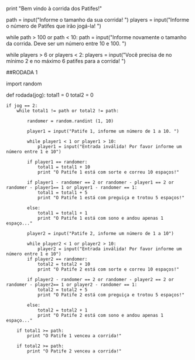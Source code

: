 print "Bem vindo à corrida dos Patifes!"

path = input("Informe o tamanho da sua corrida! ")
players = input("Informe o número de Patifes que irão jogá-la! ")

while path > 100 or path < 10:
    path = input("Informe novamente o tamanho da corrida. Deve ser um número entre 10 e 100. ")

while players > 6 or players < 2:
    players = input("Você precisa de no mínimo 2 e no máximo 6 patifes para a corrida! ")
    
##RODADA 1 

import random

def rodada(jog):
    total1 = 0
    total2 = 0
    
    if jog == 2:
        while total1 != path or total2 != path:
            
            randomer = random.randint (1, 10)
            
            player1 = input("Patife 1, informe um número de 1 a 10. ")
            
            while player1 < 1 or player1 > 10:
                player1 = input("Entrada inválida! Por favor informe um número entre 1 e 10")
            
            if player1 == randomer:
                total1 = total1 + 10
                print "O Patife 1 está com sorte e correu 10 espaços!"
                
            if player1 - randomer == 2 or randomer - player1 == 2 or randomer - player1== 1 or player1 - randomer == 1:
                total1 = total1 + 5
                print "O Patife 1 está com preguiça e trotou 5 espaços!"
            
            else:
                total1 = total1 + 1
                print "O Patife 1 está com sono e andou apenas 1 espaço..."
            
            player2 = input("Patife 2, informe um número de 1 a 10")
            
            while player2 < 1 or player2 > 10:
                player2 = input("Entrada inválida! Por favor informe um número entre 1 e 10")
            if player2 == randomer:
                total2 = total2 + 10
                print "O Patife 2 está com sorte e correu 10 espaços!"
                
            if player2 - randomer == 2 or randomer - player2 == 2 or randomer - player2== 1 or player2 - randomer == 1:
                total2 = total2 + 5
                print "O Patife 2 está com preguiça e trotou 5 espaços!"
            
            else:
                total2 = total2 + 1
                print "O Patife 2 está com sono e andou apenas 1 espaço..."
        
        if total1 >= path:
            print "O Patife 1 venceu a corrida!"
        
        if total2 >= path:
            print "O Patife 2 venceu a corrida!"
            
    
